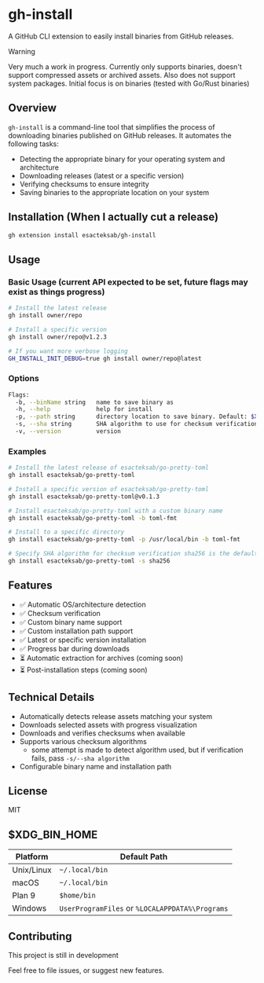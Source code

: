 # gh-install

A GitHub CLI extension to easily install binaries from GitHub releases.

> [!WARNING]
> Very much a work in progress. Currently only supports binaries, doesn't support compressed assets or archived assets. Also does not support system packages. Initial focus is on binaries (tested with Go/Rust binaries)

## Overview

`gh-install` is a command-line tool that simplifies the process of downloading binaries published on GitHub releases. It automates the following tasks:

- Detecting the appropriate binary for your operating system and architecture
- Downloading releases (latest or a specific version)
- Verifying checksums to ensure integrity
- Saving binaries to the appropriate location on your system

## Installation (When I actually cut a release)

```bash
gh extension install esacteksab/gh-install
```

## Usage

### Basic Usage (current API expected to be set, future flags may exist as things progress)

```bash
# Install the latest release
gh install owner/repo

# Install a specific version
gh install owner/repo@v1.2.3
```

```bash
# If you want more verbose logging
GH_INSTALL_INIT_DEBUG=true gh install owner/repo@latest
```

### Options

```bash
Flags:
  -b, --binName string   name to save binary as
  -h, --help             help for install
  -p, --path string      directory location to save binary. Default: $XDG_BIN_HOME
  -s, --sha string       SHA algorithm to use for checksum verification. Valid algorithms are: blake2b, blake2s, crc32, md5, sha224, sha384, sha256, sha1, sha512, sha3-224, sha3-384, sha3-256, sha3-512.
  -v, --version          version
```

### Examples

```bash
# Install the latest release of esacteksab/go-pretty-toml
gh install esacteksab/go-pretty-toml

# Install a specific version of esacteksab/go-pretty-toml
gh install esacteksab/go-pretty-toml@v0.1.3

# Install esacteksab/go-pretty-toml with a custom binary name
gh install esacteksab/go-pretty-toml -b toml-fmt

# Install to a specific directory
gh install esacteksab/go-pretty-toml -p /usr/local/bin -b toml-fmt

# Specify SHA algorithm for checksum verification sha256 is the default if no sha is passed
gh install esacteksab/go-pretty-toml -s sha256
```

## Features

- ✅ Automatic OS/architecture detection
- ✅ Checksum verification
- ✅ Custom binary name support
- ✅ Custom installation path support
- ✅ Latest or specific version installation
- ✅ Progress bar during downloads
- ⏳ Automatic extraction for archives (coming soon)
- ⏳ Post-installation steps (coming soon)

## Technical Details

- Automatically detects release assets matching your system
- Downloads selected assets with progress visualization
- Downloads and verifies checksums when available
- Supports various checksum algorithms
  - some attempt is made to detect algorithm used, but if verification fails, pass `-s/--sha algorithm`
- Configurable binary name and installation path

## License

MIT

## $XDG_BIN_HOME

| Platform   | Default Path                                    |
| ---------- | ----------------------------------------------- |
| Unix/Linux | `~/.local/bin`                                  |
| macOS      | `~/.local/bin`                                  |
| Plan 9     | `$home/bin`                                     |
| Windows    | `UserProgramFiles` or `%LOCALAPPDATA%\Programs` |

## Contributing

This project is still in development

Feel free to file issues, or suggest new features.
